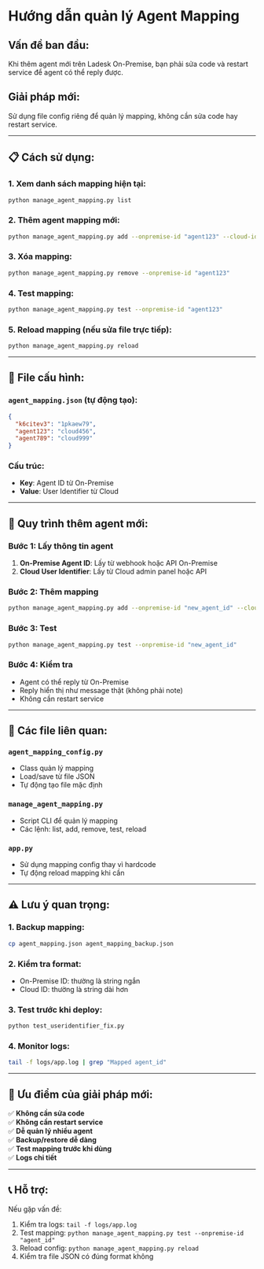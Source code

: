 # Hướng dẫn quản lý Agent Mapping

## **Vấn đề ban đầu:**
Khi thêm agent mới trên Ladesk On-Premise, bạn phải sửa code và restart service để agent có thể reply được.

## **Giải pháp mới:**
Sử dụng file config riêng để quản lý mapping, không cần sửa code hay restart service.

---

## **📋 Cách sử dụng:**

### **1. Xem danh sách mapping hiện tại:**
```bash
python manage_agent_mapping.py list
```

### **2. Thêm agent mapping mới:**
```bash
python manage_agent_mapping.py add --onpremise-id "agent123" --cloud-id "cloud456"
```

### **3. Xóa mapping:**
```bash
python manage_agent_mapping.py remove --onpremise-id "agent123"
```

### **4. Test mapping:**
```bash
python manage_agent_mapping.py test --onpremise-id "agent123"
```

### **5. Reload mapping (nếu sửa file trực tiếp):**
```bash
python manage_agent_mapping.py reload
```

---

## **📁 File cấu hình:**

### **`agent_mapping.json`** (tự động tạo):
```json
{
  "k6citev3": "1pkaew79",
  "agent123": "cloud456",
  "agent789": "cloud999"
}
```

### **Cấu trúc:**
- **Key**: Agent ID từ On-Premise
- **Value**: User Identifier từ Cloud

---

## **🔄 Quy trình thêm agent mới:**

### **Bước 1: Lấy thông tin agent**
1. **On-Premise Agent ID**: Lấy từ webhook hoặc API On-Premise
2. **Cloud User Identifier**: Lấy từ Cloud admin panel hoặc API

### **Bước 2: Thêm mapping**
```bash
python manage_agent_mapping.py add --onpremise-id "new_agent_id" --cloud-id "cloud_user_id"
```

### **Bước 3: Test**
```bash
python manage_agent_mapping.py test --onpremise-id "new_agent_id"
```

### **Bước 4: Kiểm tra**
- Agent có thể reply từ On-Premise
- Reply hiển thị như message thật (không phải note)
- Không cần restart service

---

## **🔧 Các file liên quan:**

### **`agent_mapping_config.py`**
- Class quản lý mapping
- Load/save từ file JSON
- Tự động tạo file mặc định

### **`manage_agent_mapping.py`**
- Script CLI để quản lý mapping
- Các lệnh: list, add, remove, test, reload

### **`app.py`**
- Sử dụng mapping config thay vì hardcode
- Tự động reload mapping khi cần

---

## **⚠️ Lưu ý quan trọng:**

### **1. Backup mapping:**
```bash
cp agent_mapping.json agent_mapping_backup.json
```

### **2. Kiểm tra format:**
- On-Premise ID: thường là string ngắn
- Cloud ID: thường là string dài hơn

### **3. Test trước khi deploy:**
```bash
python test_useridentifier_fix.py
```

### **4. Monitor logs:**
```bash
tail -f logs/app.log | grep "Mapped agent_id"
```

---

## **🚀 Ưu điểm của giải pháp mới:**

✅ **Không cần sửa code**  
✅ **Không cần restart service**  
✅ **Dễ quản lý nhiều agent**  
✅ **Backup/restore dễ dàng**  
✅ **Test mapping trước khi dùng**  
✅ **Logs chi tiết**  

---

## **📞 Hỗ trợ:**

Nếu gặp vấn đề:
1. Kiểm tra logs: `tail -f logs/app.log`
2. Test mapping: `python manage_agent_mapping.py test --onpremise-id "agent_id"`
3. Reload config: `python manage_agent_mapping.py reload`
4. Kiểm tra file JSON có đúng format không 
